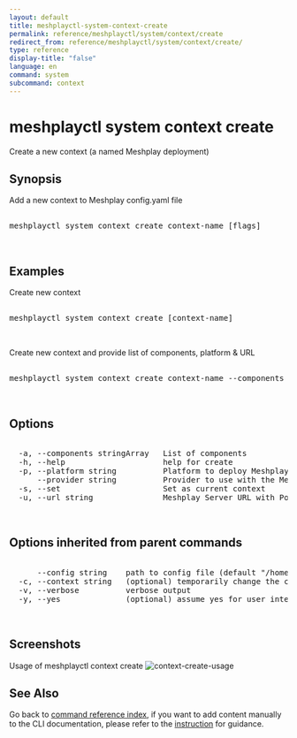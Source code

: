 ```yaml
---
layout: default
title: meshplayctl-system-context-create
permalink: reference/meshplayctl/system/context/create
redirect_from: reference/meshplayctl/system/context/create/
type: reference
display-title: "false"
language: en
command: system
subcommand: context
---
```


# meshplayctl system context create

Create a new context (a named Meshplay deployment)

## Synopsis

Add a new context to Meshplay config.yaml file
<pre class='codeblock-pre'>
<div class='codeblock'>
meshplayctl system context create context-name [flags]

</div>
</pre> 

## Examples

Create new context
<pre class='codeblock-pre'>
<div class='codeblock'>
meshplayctl system context create [context-name]

</div>
</pre> 

Create new context and provide list of components, platform & URL
<pre class='codeblock-pre'>
<div class='codeblock'>
meshplayctl system context create context-name --components meshplay-nsm --platform docker --url http://localhost:9081 --set --yes

</div>
</pre> 

## Options

<pre class='codeblock-pre'>
<div class='codeblock'>
  -a, --components stringArray   List of components
  -h, --help                     help for create
  -p, --platform string          Platform to deploy Meshplay
      --provider string          Provider to use with the Meshplay server
  -s, --set                      Set as current context
  -u, --url string               Meshplay Server URL with Port

</div>
</pre>

## Options inherited from parent commands

<pre class='codeblock-pre'>
<div class='codeblock'>
      --config string    path to config file (default "/home/runner/.meshplay/config.yaml")
  -c, --context string   (optional) temporarily change the current context.
  -v, --verbose          verbose output
  -y, --yes              (optional) assume yes for user interactive prompts.

</div>
</pre>

## Screenshots

Usage of meshplayctl context create
![context-create-usage](/assets/img/meshplayctl/newcontext.png)

## See Also

Go back to [command reference index](/reference/meshplayctl/), if you want to add content manually to the CLI documentation, please refer to the [instruction](/project/contributing/contributing-cli#preserving-manually-added-documentation) for guidance.
